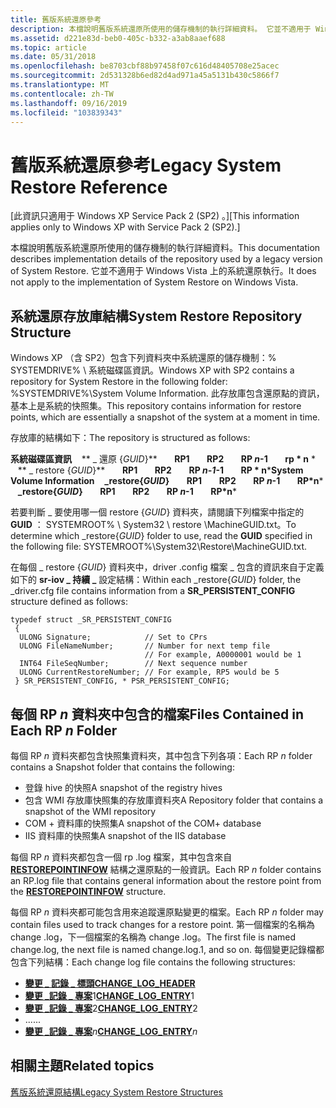 ```yaml
---
title: 舊版系統還原參考
description: 本檔說明舊版系統還原所使用的儲存機制的執行詳細資料。 它並不適用于 Windows Vista 上的系統還原執行。
ms.assetid: d221e83d-beb0-405c-b332-a3ab8aaef688
ms.topic: article
ms.date: 05/31/2018
ms.openlocfilehash: be8703cbf88b97458f07c616d48405708e25acec
ms.sourcegitcommit: 2d531328b6ed82d4ad971a45a5131b430c5866f7
ms.translationtype: MT
ms.contentlocale: zh-TW
ms.lasthandoff: 09/16/2019
ms.locfileid: "103839343"
---
```

# <a name="legacy-system-restore-reference"></a><span data-ttu-id="3550a-104">舊版系統還原參考</span><span class="sxs-lookup"><span data-stu-id="3550a-104">Legacy System Restore Reference</span></span>

<span data-ttu-id="3550a-105">\[此資訊只適用于 Windows XP Service Pack 2 (SP2) 。\]</span><span class="sxs-lookup"><span data-stu-id="3550a-105">\[This information applies only to Windows XP with Service Pack 2 (SP2).\]</span></span>

<span data-ttu-id="3550a-106">本檔說明舊版系統還原所使用的儲存機制的執行詳細資料。</span><span class="sxs-lookup"><span data-stu-id="3550a-106">This documentation describes implementation details of the repository used by a legacy version of System Restore.</span></span> <span data-ttu-id="3550a-107">它並不適用于 Windows Vista 上的系統還原執行。</span><span class="sxs-lookup"><span data-stu-id="3550a-107">It does not apply to the implementation of System Restore on Windows Vista.</span></span>

## <a name="system-restore-repository-structure"></a><span data-ttu-id="3550a-108">系統還原存放庫結構</span><span class="sxs-lookup"><span data-stu-id="3550a-108">System Restore Repository Structure</span></span>

<span data-ttu-id="3550a-109">Windows XP （含 SP2）包含下列資料夾中系統還原的儲存機制：% SYSTEMDRIVE% \\ 系統磁碟區資訊。</span><span class="sxs-lookup"><span data-stu-id="3550a-109">Windows XP with SP2 contains a repository for System Restore in the following folder: %SYSTEMDRIVE%\\System Volume Information.</span></span> <span data-ttu-id="3550a-110">此存放庫包含還原點的資訊，基本上是系統的快照集。</span><span class="sxs-lookup"><span data-stu-id="3550a-110">This repository contains information for restore points, which are essentially a snapshot of the system at a moment in time.</span></span>

<span data-ttu-id="3550a-111">存放庫的結構如下：</span><span class="sxs-lookup"><span data-stu-id="3550a-111">The repository is structured as follows:</span></span>

<span data-ttu-id="3550a-112">**系統磁碟區資訊**    \*\* \_ 還原 {*GUID*}\*\*       **RP1**       **RP2**       **RP *n*-1**       **rp \* n** \*     \*\* \_ restore {*GUID*}\*\*       **RP1**       **RP2**       **RP *n-1*-1**       **RP \* n**\*</span><span class="sxs-lookup"><span data-stu-id="3550a-112">**System Volume Information**    **\_restore{*GUID*}**       **RP1**       **RP2**       **RP *n*-1**       **RP\*n**\*    **\_restore{*GUID*}**       **RP1**       **RP2**       **RP *n*-1**       **RP\*n**\*</span></span>

<span data-ttu-id="3550a-113">若要判斷 \_ 要使用哪一個 restore {*GUID*} 資料夾，請閱讀下列檔案中指定的 **GUID** ： SYSTEMROOT% \\ System32 \\ restore \\MachineGUID.txt。</span><span class="sxs-lookup"><span data-stu-id="3550a-113">To determine which \_restore{*GUID*} folder to use, read the **GUID** specified in the following file: SYSTEMROOT%\\System32\\Restore\\MachineGUID.txt.</span></span>

<span data-ttu-id="3550a-114">在每個 \_ restore {*GUID*} 資料夾中，driver .config 檔案 \_ 包含的資訊來自于定義如下的 **sr-iov \_ 持續 \_** 設定結構：</span><span class="sxs-lookup"><span data-stu-id="3550a-114">Within each \_restore{*GUID*} folder, the \_driver.cfg file contains information from a **SR\_PERSISTENT\_CONFIG** structure defined as follows:</span></span>

``` syntax
typedef struct _SR_PERSISTENT_CONFIG
 {      
  ULONG Signature;            // Set to CPrs
  ULONG FileNameNumber;       // Number for next temp file 
                              // For example, A0000001 would be 1  
  INT64 FileSeqNumber;        // Next sequence number
  ULONG CurrentRestoreNumber; // For example, RP5 would be 5
 } SR_PERSISTENT_CONFIG, * PSR_PERSISTENT_CONFIG;
```

## <a name="files-contained-in-each-rpnfolder"></a><span data-ttu-id="3550a-115">每個 RP *n* 資料夾中包含的檔案</span><span class="sxs-lookup"><span data-stu-id="3550a-115">Files Contained in Each RP *n* Folder</span></span>

<span data-ttu-id="3550a-116">每個 RP *n* 資料夾都包含快照集資料夾，其中包含下列各項：</span><span class="sxs-lookup"><span data-stu-id="3550a-116">Each RP *n* folder contains a Snapshot folder that contains the following:</span></span>

-   <span data-ttu-id="3550a-117">登錄 hive 的快照</span><span class="sxs-lookup"><span data-stu-id="3550a-117">A snapshot of the registry hives</span></span>
-   <span data-ttu-id="3550a-118">包含 WMI 存放庫快照集的存放庫資料夾</span><span class="sxs-lookup"><span data-stu-id="3550a-118">A Repository folder that contains a snapshot of the WMI repository</span></span>
-   <span data-ttu-id="3550a-119">COM + 資料庫的快照集</span><span class="sxs-lookup"><span data-stu-id="3550a-119">A snapshot of the COM+ database</span></span>
-   <span data-ttu-id="3550a-120">IIS 資料庫的快照集</span><span class="sxs-lookup"><span data-stu-id="3550a-120">A snapshot of the IIS database</span></span>

<span data-ttu-id="3550a-121">每個 RP *n* 資料夾都包含一個 rp .log 檔案，其中包含來自 [**RESTOREPOINTINFOW**](/windows/win32/api/srrestoreptapi/ns-srrestoreptapi-restorepointinfoa) 結構之還原點的一般資訊。</span><span class="sxs-lookup"><span data-stu-id="3550a-121">Each RP *n* folder contains an RP.log file that contains general information about the restore point from the [**RESTOREPOINTINFOW**](/windows/win32/api/srrestoreptapi/ns-srrestoreptapi-restorepointinfoa) structure.</span></span>

<span data-ttu-id="3550a-122">每個 RP *n* 資料夾都可能包含用來追蹤還原點變更的檔案。</span><span class="sxs-lookup"><span data-stu-id="3550a-122">Each RP *n* folder may contain files used to track changes for a restore point.</span></span> <span data-ttu-id="3550a-123">第一個檔案的名稱為 change .log，下一個檔案的名稱為 change .log。</span><span class="sxs-lookup"><span data-stu-id="3550a-123">The first file is named change.log, the next file is named change.log.1, and so on.</span></span> <span data-ttu-id="3550a-124">每個變更記錄檔都包含下列結構：</span><span class="sxs-lookup"><span data-stu-id="3550a-124">Each change log file contains the following structures:</span></span>

-   [<span data-ttu-id="3550a-125">**變更 \_ 記錄 \_ 標頭**</span><span class="sxs-lookup"><span data-stu-id="3550a-125">**CHANGE\_LOG\_HEADER**</span></span>](change-log-header.md)
-   <span data-ttu-id="3550a-126">[**變更 \_記錄 \_ 專案**](change-log-entry.md)1</span><span class="sxs-lookup"><span data-stu-id="3550a-126">[**CHANGE\_LOG\_ENTRY**](change-log-entry.md)1</span></span>
-   <span data-ttu-id="3550a-127">[**變更 \_記錄 \_ 專案**](change-log-entry.md)2</span><span class="sxs-lookup"><span data-stu-id="3550a-127">[**CHANGE\_LOG\_ENTRY**](change-log-entry.md)2</span></span>
-   <span data-ttu-id="3550a-128">...</span><span class="sxs-lookup"><span data-stu-id="3550a-128">...</span></span>
-   <span data-ttu-id="3550a-129">[**變更 \_記錄 \_ 專案**](change-log-entry.md)*n*</span><span class="sxs-lookup"><span data-stu-id="3550a-129">[**CHANGE\_LOG\_ENTRY**](change-log-entry.md)*n*</span></span>

## <a name="related-topics"></a><span data-ttu-id="3550a-130">相關主題</span><span class="sxs-lookup"><span data-stu-id="3550a-130">Related topics</span></span>

<dl> <dt>

[<span data-ttu-id="3550a-131">舊版系統還原結構</span><span class="sxs-lookup"><span data-stu-id="3550a-131">Legacy System Restore Structures</span></span>](legacy-system-restore-structures.md)
</dt> </dl>

 

 




